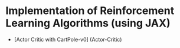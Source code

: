# Implementation of Reinforcement Learning Algorithms (using JAX)
- [Actor Critic with CartPole-v0] (Actor-Critic)
